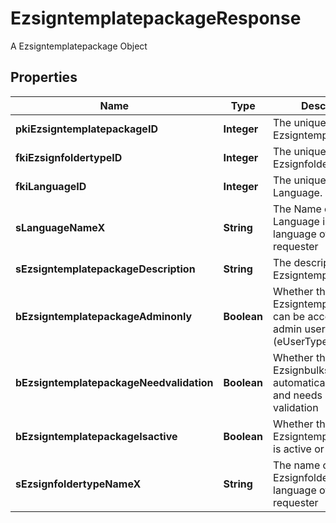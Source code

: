 

# EzsigntemplatepackageResponse

A Ezsigntemplatepackage Object

## Properties

| Name | Type | Description | Notes |
|------------ | ------------- | ------------- | -------------|
|**pkiEzsigntemplatepackageID** | **Integer** | The unique ID of the Ezsigntemplatepackage |  |
|**fkiEzsignfoldertypeID** | **Integer** | The unique ID of the Ezsignfoldertype. |  |
|**fkiLanguageID** | **Integer** | The unique ID of the Language.  Valid values:  |Value|Description| |-|-| |1|French| |2|English| |  |
|**sLanguageNameX** | **String** | The Name of the Language in the language of the requester |  |
|**sEzsigntemplatepackageDescription** | **String** | The description of the Ezsigntemplatepackage |  |
|**bEzsigntemplatepackageAdminonly** | **Boolean** | Whether the Ezsigntemplatepackage can be accessed by admin users only (eUserType&#x3D;Normal) |  |
|**bEzsigntemplatepackageNeedvalidation** | **Boolean** | Whether the Ezsignbulksend was automatically modified and needs a manual validation |  |
|**bEzsigntemplatepackageIsactive** | **Boolean** | Whether the Ezsigntemplatepackage is active or not |  |
|**sEzsignfoldertypeNameX** | **String** | The name of the Ezsignfoldertype in the language of the requester |  |



